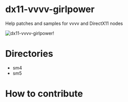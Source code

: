 dx11-vvvv-girlpower
===================

Help patches and samples for vvvv and DirectX11 nodes

![dx11-vvvv-girlpower!](https://raw.github.com/fibo/dx11-vvvv-girlpower/master/images/ReadmeHeader.png)

# Directories

* sm4
* sm5

# How to contribute

